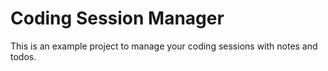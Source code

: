 # Coding Session Manager

This is an example project to manage your coding sessions with notes and todos.